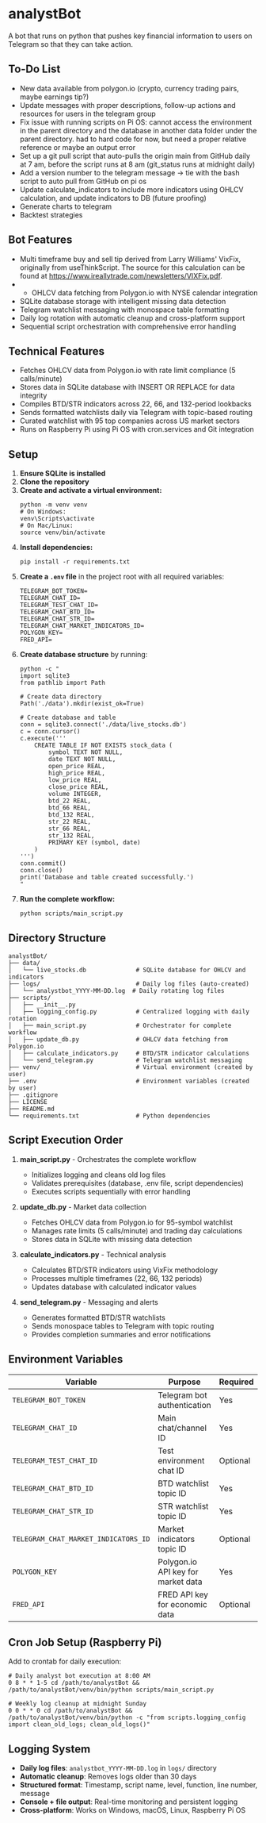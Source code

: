 # analystBot
A bot that runs on python that pushes key financial information to users on Telegram so that they can take action.

## To-Do List
- New data available from polygon.io (crypto, currency trading pairs, maybe earnings tip?)
- Update messages with proper descriptions, follow-up actions and resources for users in the telegram group
- Fix issue with running scripts on Pi OS: cannot access the environment in the parent directory and the database in another data folder under the parent directory. had to hard code for now, but need a proper relative reference or maybe an output error
- Set up a git pull script that auto-pulls the origin main from GitHub daily at 7 am, before the script runs at 8 am (git_status runs at midnight daily)
- Add a version number to the telegram message -> tie with the bash script to auto pull from GitHub on pi os
- Update calculate_indicators to include more indicators using OHLCV calculation, and update indicators to DB (future proofing)
- Generate charts to telegram
- Backtest strategies

## Bot Features
- Multi timeframe buy and sell tip derived from Larry Williams' VixFix, originally from useThinkScript. The source for this calculation can be found at https://www.ireallytrade.com/newsletters/VIXFix.pdf.
- - OHLCV data fetching from Polygon.io with NYSE calendar integration  
- SQLite database storage with intelligent missing data detection
- Telegram watchlist messaging with monospace table formatting
- Daily log rotation with automatic cleanup and cross-platform support
- Sequential script orchestration with comprehensive error handling

## Technical Features
- Fetches OHLCV data from Polygon.io with rate limit compliance (5 calls/minute)
- Stores data in SQLite database with INSERT OR REPLACE for data integrity
- Compiles BTD/STR indicators across 22, 66, and 132-period lookbacks
- Sends formatted watchlists daily via Telegram with topic-based routing
- Curated watchlist with 95 top companies across US market sectors
- Runs on Raspberry Pi using Pi OS with cron.services and Git integration

## Setup
1. **Ensure SQLite is installed**
2. **Clone the repository**
3. **Create and activate a virtual environment:**
   ```
   python -m venv venv
   # On Windows:
   venv\Scripts\activate
   # On Mac/Linux:
   source venv/bin/activate
   ```
4. **Install dependencies:**
   ```
   pip install -r requirements.txt
   ```
5. **Create a `.env` file** in the project root with all required variables:
   ```
   TELEGRAM_BOT_TOKEN=
   TELEGRAM_CHAT_ID=
   TELEGRAM_TEST_CHAT_ID=
   TELEGRAM_CHAT_BTD_ID=
   TELEGRAM_CHAT_STR_ID=
   TELEGRAM_CHAT_MARKET_INDICATORS_ID=
   POLYGON_KEY=
   FRED_API=
   ```
6. **Create database structure** by running:
   ```
   python -c "
   import sqlite3
   from pathlib import Path

   # Create data directory
   Path('./data').mkdir(exist_ok=True)
   
   # Create database and table
   conn = sqlite3.connect('./data/live_stocks.db')
   c = conn.cursor()
   c.execute('''
       CREATE TABLE IF NOT EXISTS stock_data (
           symbol TEXT NOT NULL,
           date TEXT NOT NULL,
           open_price REAL,
           high_price REAL,
           low_price REAL,
           close_price REAL,
           volume INTEGER,
           btd_22 REAL,
           btd_66 REAL,
           btd_132 REAL,
           str_22 REAL,
           str_66 REAL,
           str_132 REAL,
           PRIMARY KEY (symbol, date)
       )
   ''')
   conn.commit()
   conn.close()
   print('Database and table created successfully.')
   "
   ```
7. **Run the complete workflow:**
   ```
   python scripts/main_script.py
   ```

## Directory Structure
```
analystBot/
├── data/
│   └── live_stocks.db              # SQLite database for OHLCV and indicators
├── logs/                           # Daily log files (auto-created)
│   └── analystbot_YYYY-MM-DD.log  # Daily rotating log files
├── scripts/
│   ├── __init__.py
│   ├── logging_config.py           # Centralized logging with daily rotation
│   ├── main_script.py              # Orchestrator for complete workflow
│   ├── update_db.py                # OHLCV data fetching from Polygon.io
│   ├── calculate_indicators.py     # BTD/STR indicator calculations
│   └── send_telegram.py            # Telegram watchlist messaging
├── venv/                           # Virtual environment (created by user)
├── .env                            # Environment variables (created by user)
├── .gitignore
├── LICENSE
├── README.md
└── requirements.txt                # Python dependencies
```

## Script Execution Order
1. **main_script.py** - Orchestrates the complete workflow
   - Initializes logging and cleans old log files
   - Validates prerequisites (database, .env file, script dependencies)
   - Executes scripts sequentially with error handling

2. **update_db.py** - Market data collection
   - Fetches OHLCV data from Polygon.io for 95-symbol watchlist
   - Manages rate limits (5 calls/minute) and trading day calculations
   - Stores data in SQLite with missing data detection

3. **calculate_indicators.py** - Technical analysis
   - Calculates BTD/STR indicators using VixFix methodology
   - Processes multiple timeframes (22, 66, 132 periods)
   - Updates database with calculated indicator values

4. **send_telegram.py** - Messaging and alerts
   - Generates formatted BTD/STR watchlists
   - Sends monospace tables to Telegram with topic routing
   - Provides completion summaries and error notifications

## Environment Variables
| Variable | Purpose | Required |
|----------|---------|----------|
| `TELEGRAM_BOT_TOKEN` | Telegram bot authentication | Yes |
| `TELEGRAM_CHAT_ID` | Main chat/channel ID | Yes |
| `TELEGRAM_TEST_CHAT_ID` | Test environment chat ID | Optional |
| `TELEGRAM_CHAT_BTD_ID` | BTD watchlist topic ID | Yes |
| `TELEGRAM_CHAT_STR_ID` | STR watchlist topic ID | Yes |
| `TELEGRAM_CHAT_MARKET_INDICATORS_ID` | Market indicators topic ID | Optional |
| `POLYGON_KEY` | Polygon.io API key for market data | Yes |
| `FRED_API` | FRED API key for economic data | Optional |

## Cron Job Setup (Raspberry Pi)
Add to crontab for daily execution:
```
# Daily analyst bot execution at 8:00 AM
0 8 * * 1-5 cd /path/to/analystBot && /path/to/analystBot/venv/bin/python scripts/main_script.py

# Weekly log cleanup at midnight Sunday
0 0 * * 0 cd /path/to/analystBot && /path/to/analystBot/venv/bin/python -c "from scripts.logging_config import clean_old_logs; clean_old_logs()"
```

## Logging System
- **Daily log files**: `analystbot_YYYY-MM-DD.log` in `logs/` directory
- **Automatic cleanup**: Removes logs older than 30 days
- **Structured format**: Timestamp, script name, level, function, line number, message
- **Console + file output**: Real-time monitoring and persistent logging
- **Cross-platform**: Works on Windows, macOS, Linux, Raspberry Pi OS
